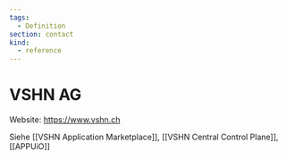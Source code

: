 ```yaml
---
tags:
  - Definition
section: contact
kind:
  - reference
---
```


# VSHN AG

Website: <https://www.vshn.ch>

Siehe [[VSHN Application Marketplace]], [[VSHN Central Control Plane]], [[APPUiO]]
